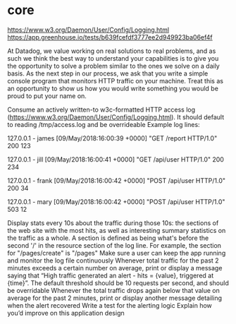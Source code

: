 # core
https://www.w3.org/Daemon/User/Config/Logging.html
https://app.greenhouse.io/tests/b639fcefdf3777ee2d949923ba06ef4f

 

At Datadog, we value working on real solutions to real problems, and as such we think the best way to understand your capabilities is to give you the opportunity to solve a problem similar to the ones we solve on a daily basis. As the next step in our process, we ask that you write a simple console program that monitors HTTP traffic on your machine. Treat this as an opportunity to show us how you would write something you would be proud to put your name on. 

Consume an actively written-to w3c-formatted HTTP access log (https://www.w3.org/Daemon/User/Config/Logging.html). It should default to reading /tmp/access.log and be overrideable
Example log lines:

127.0.0.1 - james [09/May/2018:16:00:39 +0000] "GET /report HTTP/1.0" 200 123

127.0.0.1 - jill [09/May/2018:16:00:41 +0000] "GET /api/user HTTP/1.0" 200 234

127.0.0.1 - frank [09/May/2018:16:00:42 +0000] "POST /api/user HTTP/1.0" 200 34

127.0.0.1 - mary [09/May/2018:16:00:42 +0000] "POST /api/user HTTP/1.0" 503 12

 

Display stats every 10s about the traffic during those 10s: the sections of the web site with the most hits, as well as interesting summary statistics on the traffic as a whole. A section is defined as being what's before the second '/' in the resource section of the log line. For example, the section for "/pages/create" is "/pages"
Make sure a user can keep the app running and monitor the log file continuously
Whenever total traffic for the past 2 minutes exceeds a certain number on average, print or display a message saying that “High traffic generated an alert - hits = {value}, triggered at {time}”. The default threshold should be 10 requests per second, and should be overridable
Whenever the total traffic drops again below that value on average for the past 2 minutes, print or display another message detailing when the alert recovered
Write a test for the alerting logic
Explain how you’d improve on this application design

